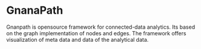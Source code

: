 # GnanaPath
Gnanpath is opensource framework for connected-data analytics. Its based on the graph implementation of nodes and edges. 
The framework offers visualization of meta data and data of the analytical data.
